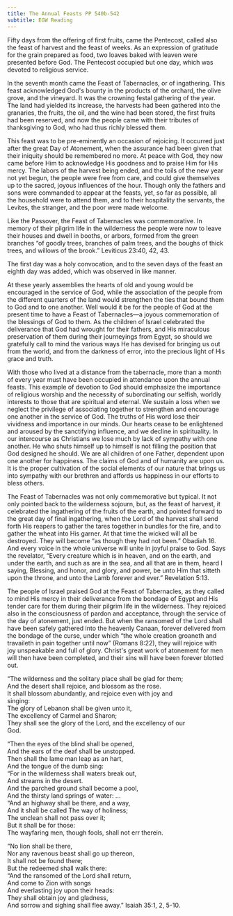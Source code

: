 ```yaml
---
title: The Annual Feasts PP 540b-542
subtitle: EGW Reading
---
```


Fifty days from the offering of first fruits, came the Pentecost, called also the feast of harvest and the feast of weeks. As an expression of gratitude for the grain prepared as food, two loaves baked with leaven were presented before God. The Pentecost occupied but one day, which was devoted to religious service.

In the seventh month came the Feast of Tabernacles, or of ingathering. This feast acknowledged God's bounty in the products of the orchard, the olive grove, and the vineyard. It was the crowning festal gathering of the year. The land had yielded its increase, the harvests had been gathered into the granaries, the fruits, the oil, and the wine had been stored, the first fruits had been reserved, and now the people came with their tributes of thanksgiving to God, who had thus richly blessed them.

This feast was to be pre-eminently an occasion of rejoicing. It occurred just after the great Day of Atonement, when the assurance had been given that their iniquity should be remembered no more. At peace with God, they now came before Him to acknowledge His goodness and to praise Him for His mercy. The labors of the harvest being ended, and the toils of the new year not yet begun, the people were free from care, and could give themselves up to the sacred, joyous influences of the hour. Though only the fathers and sons were commanded to appear at the feasts, yet, so far as possible, all the household were to attend them, and to their hospitality the servants, the Levites, the stranger, and the poor were made welcome.

Like the Passover, the Feast of Tabernacles was commemorative. In memory of their pilgrim life in the wilderness the people were now to leave their houses and dwell in booths, or arbors, formed from the green branches “of goodly trees, branches of palm trees, and the boughs of thick trees, and willows of the brook.” Leviticus 23:40, 42, 43.

The first day was a holy convocation, and to the seven days of the feast an eighth day was added, which was observed in like manner.

At these yearly assemblies the hearts of old and young would be encouraged in the service of God, while the association of the people from the different quarters of the land would strengthen the ties that bound them to God and to one another. Well would it be for the people of God at the present time to have a Feast of Tabernacles—a joyous commemoration of the blessings of God to them. As the children of Israel celebrated the deliverance that God had wrought for their fathers, and His miraculous preservation of them during their journeyings from Egypt, so should we gratefully call to mind the various ways He has devised for bringing us out from the world, and from the darkness of error, into the precious light of His grace and truth.

With those who lived at a distance from the tabernacle, more than a month of every year must have been occupied in attendance upon the annual feasts. This example of devotion to God should emphasize the importance of religious worship and the necessity of subordinating our selfish, worldly interests to those that are spiritual and eternal. We sustain a loss when we neglect the privilege of associating together to strengthen and encourage one another in the service of God. The truths of His word lose their vividness and importance in our minds. Our hearts cease to be enlightened and aroused by the sanctifying influence, and we decline in spirituality. In our intercourse as Christians we lose much by lack of sympathy with one another. He who shuts himself up to himself is not filling the position that God designed he should. We are all children of one Father, dependent upon one another for happiness. The claims of God and of humanity are upon us. It is the proper cultivation of the social elements of our nature that brings us into sympathy with our brethren and affords us happiness in our efforts to bless others.

The Feast of Tabernacles was not only commemorative but typical. It not only pointed back to the wilderness sojourn, but, as the feast of harvest, it celebrated the ingathering of the fruits of the earth, and pointed forward to the great day of final ingathering, when the Lord of the harvest shall send forth His reapers to gather the tares together in bundles for the fire, and to gather the wheat into His garner. At that time the wicked will all be destroyed. They will become “as though they had not been.” Obadiah 16. And every voice in the whole universe will unite in joyful praise to God. Says the revelator, “Every creature which is in heaven, and on the earth, and under the earth, and such as are in the sea, and all that are in them, heard I saying, Blessing, and honor, and glory, and power, be unto Him that sitteth upon the throne, and unto the Lamb forever and ever.” Revelation 5:13.

The people of Israel praised God at the Feast of Tabernacles, as they called to mind His mercy in their deliverance from the bondage of Egypt and His tender care for them during their pilgrim life in the wilderness. They rejoiced also in the consciousness of pardon and acceptance, through the service of the day of atonement, just ended. But when the ransomed of the Lord shall have been safely gathered into the heavenly Canaan, forever delivered from the bondage of the curse, under which “the whole creation groaneth and travaileth in pain together until now” (Romans 8:22), they will rejoice with joy unspeakable and full of glory. Christ's great work of atonement for men will then have been completed, and their sins will have been forever blotted out.

“The wilderness and the solitary place shall be glad for them;\
And the desert shall rejoice, and blossom as the rose.\
It shall blossom abundantly, and rejoice even with joy and\
singing:\
The glory of Lebanon shall be given unto it,\
The excellency of Carmel and Sharon;\
They shall see the glory of the Lord, and the excellency of our\
God.

“Then the eyes of the blind shall be opened,\
And the ears of the deaf shall be unstopped.\
Then shall the lame man leap as an hart,\
And the tongue of the dumb sing:\
“For in the wilderness shall waters break out,\
And streams in the desert.\
And the parched ground shall become a pool,\
And the thirsty land springs of water: ...\
“And an highway shall be there, and a way,\
And it shall be called The way of holiness;\
The unclean shall not pass over it;\
But it shall be for those:\
The wayfaring men, though fools, shall not err therein.

“No lion shall be there,\
Nor any ravenous beast shall go up thereon,\
It shall not be found there;\
But the redeemed shall walk there:\
“And the ransomed of the Lord shall return,\
And come to Zion with songs\
And everlasting joy upon their heads:\
They shall obtain joy and gladness,\
And sorrow and sighing shall flee away.” Isaiah 35:1, 2, 5-10.